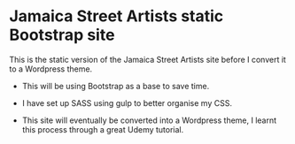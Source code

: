 # Jamaica Street Artists static Bootstrap site

This is the static version of the Jamaica Street Artists site before I convert it to a Wordpress theme.

* This will be using Bootstrap as a base to save time.

* I have set up SASS using gulp to better organise my CSS.

* This site will eventually be converted into a Wordpress theme, I learnt this process through a great Udemy tutorial.
